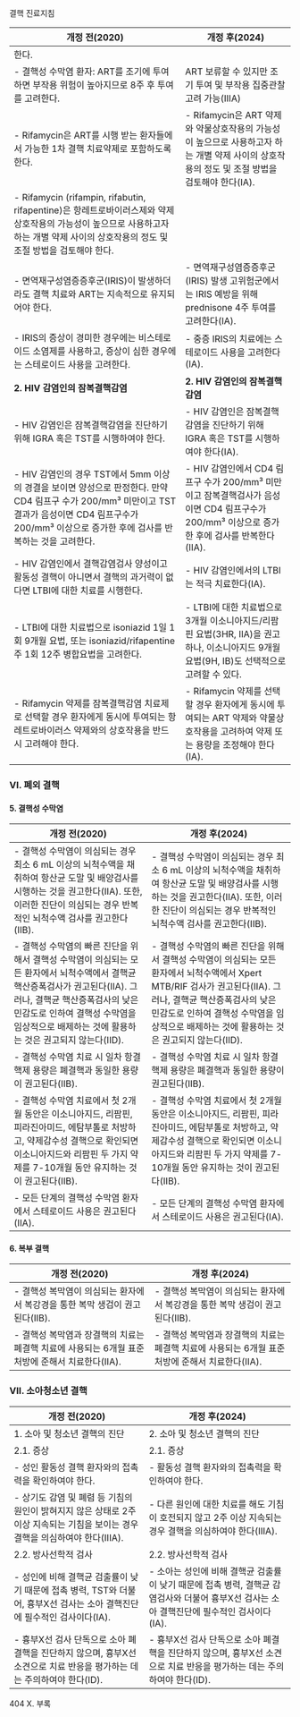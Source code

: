 결핵 진료지침

| 개정 전(2020) | 개정 후(2024) |
|---|---|
| 한다. | |
| - 결핵성 수막염 환자: ART를 조기에 투여하면 부작용 위험이 높아지므로 8주 후 투여를 고려한다. | ART 보류할 수 있지만 조기 투여 및 부작용 집중관찰 고려 가능(IIIA) |
| - Rifamycin은 ART를 시행 받는 환자들에서 가능한 1차 결핵 치료약제로 포함하도록 한다. | - Rifamycin은 ART 약제와 약물상호작용의 가능성이 높으므로 사용하고자 하는 개별 약제 사이의 상호작용의 정도 및 조절 방법을 검토해야 한다(IA). |
| - Rifamycin (rifampin, rifabutin, rifapentine)은 항레트로바이러스제와 약제 상호작용의 가능성이 높으므로 사용하고자 하는 개별 약제 사이의 상호작용의 정도 및 조절 방법을 검토해야 한다. | |
| - 면역재구성염증증후군(IRIS)이 발생하더라도 결핵 치료와 ART는 지속적으로 유지되어야 한다. | - 면역재구성염증증후군(IRIS) 발생 고위험군에서는 IRIS 예방을 위해 prednisone 4주 투여를 고려한다(IA). |
| - IRIS의 증상이 경미한 경우에는 비스테로이드 소염제를 사용하고, 증상이 심한 경우에는 스테로이드 사용을 고려한다. | - 중증 IRIS의 치료에는 스테로이드 사용을 고려한다(IA). |
| **2. HIV 감염인의 잠복결핵감염** | **2. HIV 감염인의 잠복결핵감염** |
| - HIV 감염인은 잠복결핵감염을 진단하기 위해 IGRA 혹은 TST를 시행하여야 한다. | - HIV 감염인은 잠복결핵감염을 진단하기 위해 IGRA 혹은 TST를 시행하여야 한다(IA). |
| - HIV 감염인의 경우 TST에서 5mm 이상의 경결을 보이면 양성으로 판정한다. 만약 CD4 림프구 수가 200/mm³ 미만이고 TST 결과가 음성이면 CD4 림프구수가 200/mm³ 이상으로 증가한 후에 검사를 반복하는 것을 고려한다. | - HIV 감염인에서 CD4 림프구 수가 200/mm³ 미만이고 잠복결핵검사가 음성이면 CD4 림프구수가 200/mm³ 이상으로 증가한 후에 검사를 반복한다(IIA). |
| - HIV 감염인에서 결핵감염검사 양성이고 활동성 결핵이 아니면서 결핵의 과거력이 없다면 LTBI에 대한 치료를 시행한다. | - HIV 감염인에서의 LTBI는 적극 치료한다(IA). |
| - LTBI에 대한 치료법으로 isoniazid 1일 1회 9개월 요법, 또는 isoniazid/rifapentine 주 1회 12주 병합요법을 고려한다. | - LTBI에 대한 치료법으로 3개월 이소니아지드/리팜핀 요법(3HR, IIA)을 권고하나, 이소니아지드 9개월 요법(9H, IB)도 선택적으로 고려할 수 있다. |
| - Rifamycin 약제를 잠복결핵감염 치료제로 선택할 경우 환자에게 동시에 투여되는 항레트로바이러스 약제와의 상호작용을 반드시 고려해야 한다. | - Rifamycin 약제를 선택할 경우 환자에게 동시에 투여되는 ART 약제와 약물상호작용을 고려하여 약제 또는 용량을 조정해야 한다(IA). |

### VI. 폐외 결핵
#### 5. 결핵성 수막염

| 개정 전(2020) | 개정 후(2024) |
|---|---|
| - 결핵성 수막염이 의심되는 경우 최소 6 mL 이상의 뇌척수액을 채취하여 항산균 도말 및 배양검사를 시행하는 것을 권고한다(IIA). 또한, 이러한 진단이 의심되는 경우 반복적인 뇌척수액 검사를 권고한다(IIB). | - 결핵성 수막염이 의심되는 경우 최소 6 mL 이상의 뇌척수액을 채취하여 항산균 도말 및 배양검사를 시행하는 것을 권고한다(IIA). 또한, 이러한 진단이 의심되는 경우 반복적인 뇌척수액 검사를 권고한다(IIB). |
| - 결핵성 수막염의 빠른 진단을 위해서 결핵성 수막염이 의심되는 모든 환자에서 뇌척수액에서 결핵균 핵산증폭검사가 권고된다(IIA). 그러나, 결핵균 핵산증폭검사의 낮은 민감도로 인하여 결핵성 수막염을 임상적으로 배제하는 것에 활용하는 것은 권고되지 않는다(IID). | - 결핵성 수막염의 빠른 진단을 위해서 결핵성 수막염이 의심되는 모든 환자에서 뇌척수액에서 Xpert MTB/RIF 검사가 권고된다(IIA). 그러나, 결핵균 핵산증폭검사의 낮은 민감도로 인하여 결핵성 수막염을 임상적으로 배제하는 것에 활용하는 것은 권고되지 않는다(IID). |
| - 결핵성 수막염 치료 시 일차 항결핵제 용량은 폐결핵과 동일한 용량이 권고된다(IIB). | - 결핵성 수막염 치료 시 일차 항결핵제 용량은 폐결핵과 동일한 용량이 권고된다(IIB). |
| - 결핵성 수막염 치료에서 첫 2개월 동안은 이소니아지드, 리팜핀, 피라진아미드, 에탐부톨로 처방하고, 약제감수성 결핵으로 확인되면 이소니아지드와 리팜핀 두 가지 약제를 7-10개월 동안 유지하는 것이 권고된다(IIB). | - 결핵성 수막염 치료에서 첫 2개월 동안은 이소니아지드, 리팜핀, 피라진아미드, 에탐부톨로 처방하고, 약제감수성 결핵으로 확인되면 이소니아지드와 리팜핀 두 가지 약제를 7-10개월 동안 유지하는 것이 권고된다(IIB). |
| - 모든 단계의 결핵성 수막염 환자에서 스테로이드 사용은 권고된다(IIA). | - 모든 단계의 결핵성 수막염 환자에서 스테로이드 사용은 권고된다(IA). |

#### 6. 복부 결핵

| 개정 전(2020) | 개정 후(2024) |
|---|---|
| - 결핵성 복막염이 의심되는 환자에서 복강경을 통한 복막 생검이 권고된다(IIB). | - 결핵성 복막염이 의심되는 환자에서 복강경을 통한 복막 생검이 권고된다(IIB). |
| - 결핵성 복막염과 장결핵의 치료는 폐결핵 치료에 사용되는 6개월 표준 처방에 준해서 치료한다(IIA). | - 결핵성 복막염과 장결핵의 치료는 폐결핵 치료에 사용되는 6개월 표준 처방에 준해서 치료한다(IIA). |

### VII. 소아청소년 결핵

| 개정 전(2020) | 개정 후(2024) |
|---|---|
| 1. 소아 및 청소년 결핵의 진단 | 2. 소아 및 청소년 결핵의 진단 |
| 2.1. 증상 | 2.1. 증상 |
| - 성인 활동성 결핵 환자와의 접촉력을 확인하여야 한다. | - 활동성 결핵 환자와의 접촉력을 확인하여야 한다. |
| - 상기도 감염 및 폐렴 등 기침의 원인이 밝혀지지 않은 상태로 2주 이상 지속되는 기침을 보이는 경우 결핵을 의심하여야 한다(IIIA). | - 다른 원인에 대한 치료를 해도 기침이 호전되지 않고 2주 이상 지속되는 경우 결핵을 의심하여야 한다(IIIA). |
| 2.2. 방사선학적 검사 | 2.2. 방사선학적 검사 |
| - 성인에 비해 결핵균 검출률이 낮기 때문에 접촉 병력, TST와 더불어, 흉부X선 검사는 소아 결핵진단에 필수적인 검사이다(IA). | - 소아는 성인에 비해 결핵균 검출률이 낮기 때문에 접촉 병력, 결핵균 감염검사와 더불어 흉부X선 검사는 소아 결핵진단에 필수적인 검사이다(IA). |
| - 흉부X선 검사 단독으로 소아 폐결핵을 진단하지 않으며, 흉부X선 소견으로 치료 반응을 평가하는 데는 주의하여야 한다(ID). | - 흉부X선 검사 단독으로 소아 폐결핵을 진단하지 않으며, 흉부X선 소견으로 치료 반응을 평가하는 데는 주의하여야 한다(ID). |

<PAGE>404 X. 부록